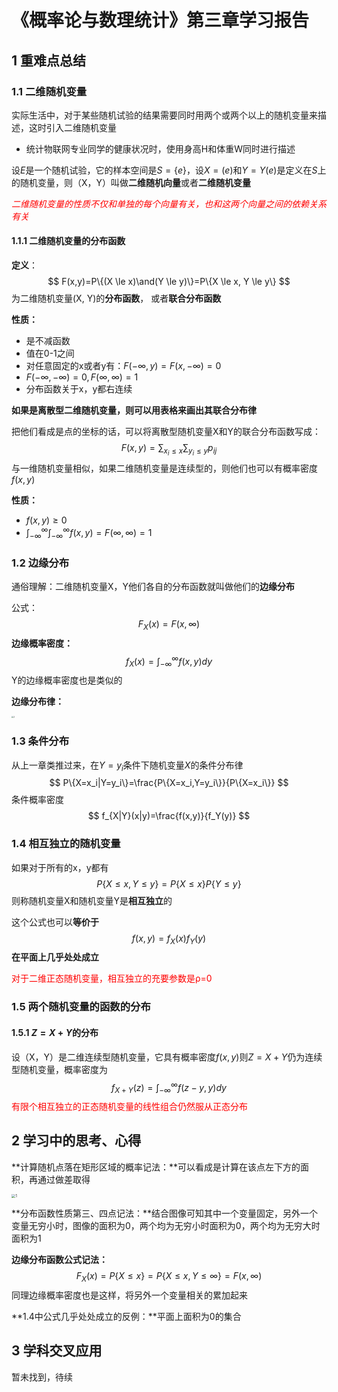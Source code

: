 # 《概率论与数理统计》第三章学习报告

## 1 重难点总结

### 1.1 二维随机变量

实际生活中，对于某些随机试验的结果需要同时用两个或两个以上的随机变量来描述，这时引入二维随机变量

- 统计物联网专业同学的健康状况时，使用身高H和体重W同时进行描述

设$E$是一个随机试验，它的样本空间是$S=\{e\}$，设$X=(e)\text{和}Y=Y(e)$是定义在$S$上的随机变量，则（X，Y）叫做**二维随机向量**或者**二维随机变量**

<font color="red">*二维随机变量的性质不仅和单独的每个向量有关，也和这两个向量之间的依赖关系有关* </font>

#### 1.1.1 二维随机变量的分布函数

**定义**：
$$
F(x,y)=P\{(X \le x)\and(Y \le y)\}=P\{X \le x, Y \le y\}
$$
为二维随机变量(X, Y)的**分布函数**， 或者**联合分布函数**

**性质：**

- 是不减函数
- 值在0-1之间
- $\text{对任意固定的x或者y有：}F(-\infty, y)=F(x,-\infty)=0$
- $F(-\infty, -\infty)=0,F(\infty, \infty)=1$
- 分布函数关于x，y都右连续

**如果是离散型二维随机变量，则可以用表格来画出其联合分布律**

把他们看成是点的坐标的话，可以将离散型随机变量X和Y的联合分布函数写成：
$$
F(x, y) = \sum_{x_i\le x}\sum_{y_i\le y}p_{ij}
$$
与一维随机变量相似，如果二维随机变量是连续型的，则他们也可以有概率密度$f(x, y)$

**性质：**

- $f(x, y)\ge 0$
- $\int_{-\infty}^\infty \int_{-\infty}^\infty f(x,y)=F(\infty,\infty)=1$

### 1.2 边缘分布

通俗理解：二维随机变量X，Y他们各自的分布函数就叫做他们的**边缘分布**

公式：
$$
F_X(x)=F(x, \infty)
$$
**边缘概率密度：**
$$
f_X(x) = \int_{-\infty}^\infty f(x,y)dy
$$
Y的边缘概率密度也是类似的

**边缘分布律：**

<img src="D:\SZTU\大二\概率论--贺方\学习报告\2.jpg" alt="2" style="zoom:20%;" />

### 1.3 条件分布

从上一章类推过来，在$Y=y_i$条件下随机变量$X$的条件分布律
$$
P\{X=x_i|Y=y_i\}=\frac{P\{X=x_i,Y=y_i\}}{P\{X=x_i\}}
$$
条件概率密度
$$
f_{X|Y}(x|y)=\frac{f(x,y)}{f_Y(y)}
$$


### 1.4 相互独立的随机变量

如果对于所有的x，y都有
$$
P\{X\le x,Y\le y\}=P\{X\le x\}P\{Y\le y\}
$$
则称随机变量X和随机变量Y是**相互独立**的

这个公式也可以**等价于**
$$
f(x,y)=f_X(x)f_Y(y)
$$
**在平面上几乎处处成立**

<font color="red">对于二维正态随机变量，相互独立的充要参数是ρ=0</font>

### 1.5 两个随机变量的函数的分布

#### 1.5.1 $Z=X+Y$的分布

设（X，Y）是二维连续型随机变量，它具有概率密度$f(x,y)$则$Z=X+Y$仍为连续型随机变量，概率密度为
$$
f_{X+Y}(z)=\int_{-\infty}^\infty f(z-y, y)dy
$$
<font color="red">有限个相互独立的正态随机变量的线性组合仍然服从正态分布</font>

## 2 学习中的思考、心得

**计算随机点落在矩形区域的概率记法：**可以看成是计算在该点左下方的面积，再通过做差取得

<img src="D:\SZTU\大二\概率论--贺方\学习报告\1.jpg" alt="1" style="zoom:40%;" />

**分布函数性质第三、四点记法：**结合图像可知其中一个变量固定，另外一个变量无穷小时，图像的面积为0，两个均为无穷小时面积为0，两个均为无穷大时面积为1

**边缘分布函数公式记法：**
$$
F_X(x)=P\{X\le x\}=P\{X\le x,Y\le \infty\}=F(x, \infty)
$$
同理边缘概率密度也是这样，将另外一个变量相关的累加起来

**1.4中公式几乎处处成立的反例：**平面上面积为0的集合

## 3 学科交叉应用

暂未找到，待续
